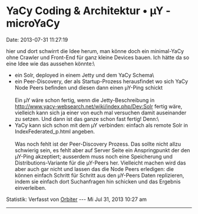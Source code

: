 YaCy Coding & Architektur • µY - microYaCy
==========================================

Date: 2013-07-31 11:27:19

hier und dort schwirrt die Idee herum, man könne doch ein minimal-YaCy
ohne Crawler und Front-End für ganz kleine Devices bauen. Ich hätte da
so eine Idee wie das aussehen könnte:\
- ein Solr, deployed in einem Jetty und dem YaCy Schema\
- ein Peer-Discovery, der als Startup-Prozess herausfindet wo sich YaCy
Node Peers befinden und diesen dann einen µY-Ping schickt\
\
Ein µY wäre schon fertig, wenn die Jetty-Beschreibung in
<http://www.yacy-websearch.net/wiki/index.php/Dev:Solr> fertig wäre,
vielleich kann sich ja einer von euch mal versuchen damit auseinander zu
setzen. Und dann ist das ganze schon fast fertig! Denn:\
- YaCy kann sich schon mit dem µY verbinden: einfach als remote Solr in
IndexFederated\_p.html angeben.\
\
Was noch fehlt ist der Peer-Discovery Prozess. Das sollte nicht allzu
schwierig sein, es fehlt aber auf Server Seite ein Anspringpunkt der den
µY-Ping akzeptiert; ausserdem muss noch eine Speicherung und
Distributions-Variante für die µY-Peers her. Vielleicht machen wird das
aber auch gar nicht und lassen das die Node Peers erledigen: die können
einfach Schritt für Schritt aus den µY-Peers Daten replizieren, indem
sie einfach dort Suchanfragen hin schicken und das Ergebnis
einverleiben.

Statistik: Verfasst von
[Orbiter](http://forum.yacy-websuche.de/memberlist.php?mode=viewprofile&u=2)
--- Mi Jul 31, 2013 10:27 am

------------------------------------------------------------------------
